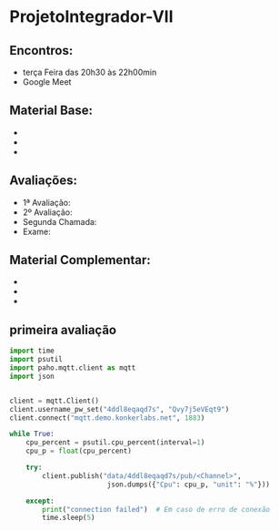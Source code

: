 # ProjetoIntegrador-VII
## Encontros:
* terça Feira das 20h30 às 22h00min
* Google Meet


## Material Base:
*
*
*

## Avaliações:
* 1ª Avaliação:
* 2º Avaliação:
* Segunda Chamada:
* Exame:

## Material Complementar:
*
*
*

## primeira avaliação 

~~~python
import time
import psutil
import paho.mqtt.client as mqtt
import json


client = mqtt.Client()
client.username_pw_set("4ddl8eqaqd7s", "Qvy7j5eVEqt9")
client.connect("mqtt.demo.konkerlabs.net", 1883)

while True:
    cpu_percent = psutil.cpu_percent(interval=1)
    cpu_p = float(cpu_percent)

    try:
        client.publish("data/4ddl8eqaqd7s/pub/<Channel>",
                        json.dumps({"Cpu": cpu_p, "unit": "%"}))

    except:
        print("connection failed")  # Em caso de erro de conexão
        time.sleep(5)
~~~



